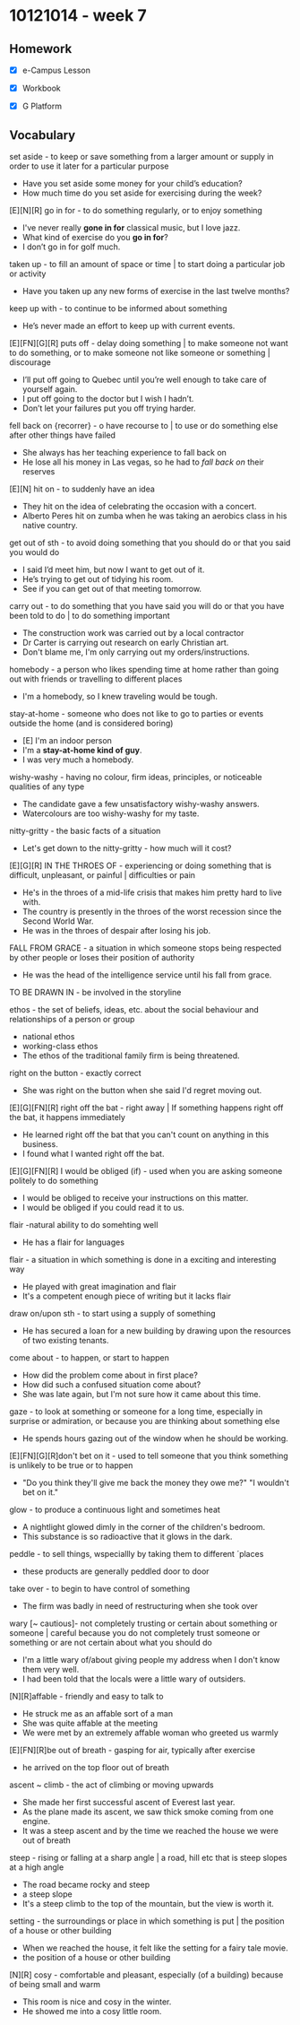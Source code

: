 # 10121014 - week 7
## Homework
- [X] e-Campus Lesson
- [X] Workbook
- [X] G Platform


## Vocabulary

set aside - to keep or save something from a larger amount or supply in order to use it later for a particular purpose
- Have you set aside some money for your child’s education?
- How much time do you set aside for exercising during the week?

[E][N][R] go in for - to do something regularly, or to enjoy something
- I've never really **gone in for** classical music, but I love jazz.
- What kind of exercise do you **go in for**?
- I don’t go in for golf much.

taken up - to fill an amount of space or time | to start doing a particular job or activity
- Have you taken up any new forms of exercise in the last twelve months?

keep up with - to continue to be informed about something
- He’s never made an effort to keep up with current events.

[E][FN][G][R] puts off - delay doing something | to make someone not want to do something, or to make someone not like someone or something | discourage
- I’ll put off going to Quebec until you’re well enough to take care of yourself again.
- I put off going to the doctor but I wish I hadn’t.
- Don’t let your failures put you off trying harder.

fell back on {recorrer} - o have recourse to | to use or do something else after other things have failed
- She always has her teaching experience to fall back on
- He lose all his money in Las vegas, so he had to _fall back on_ their reserves

[E][N] hit on - to suddenly have an idea
- They hit on the idea of celebrating the occasion with a concert.
- Alberto Peres hit on zumba when he was taking an aerobics class in his native country.

get out of sth - to avoid doing something that you should do or that you said you would do
- I said I’d meet him, but now I want to get out of it.
- He’s trying to get out of tidying his room.
- See if you can get out of that meeting tomorrow.

carry out - to do something that you have said you will do or that you have been told to do | to do something important
- The construction work was carried out by a local contractor
- Dr Carter is carrying out research on early Christian art.
- Don't blame me, I'm only carrying out my orders/instructions.

homebody - a person who likes spending time at home rather than going out with friends or travelling to different places
- I'm a homebody, so I knew traveling would be tough.

stay-at-home - someone who does not like to go to parties or events outside the home (and is considered boring)

- [E] I'm an indoor person
- I'm a **stay-at-home kind  of  guy**.
- I was very much a homebody.

wishy-washy -  having no colour, firm ideas, principles, or noticeable qualities of any type
- The candidate gave a few unsatisfactory wishy-washy answers.
- Watercolours are too wishy-washy for my taste.

 nitty-gritty - the basic facts of a situation
- Let's get down to the nitty-gritty - how much will it cost?

[E][G][R] IN THE THROES OF - experiencing or doing something that is difficult, unpleasant, or painful | difficulties or pain
- He's in the throes of a mid-life crisis that makes him pretty hard to live with.
- The country is presently in the throes of the worst recession since the Second World War.
- He was in the throes of despair after losing his job.

FALL FROM GRACE - a situation in which someone stops being respected by other people or loses their position of authority
- He was the head of the intelligence service until his fall from grace.

TO BE DRAWN IN - be involved in the storyline

ethos - the set of beliefs, ideas, etc. about the social behaviour and relationships of a person or group
- national ethos
- working-class ethos
- The ethos of the traditional family firm is being threatened.

right on the button - exactly correct
- She was right on the button when she said I'd regret moving out.

[E][G][FN][R] right off the bat - right away | If something happens right off the bat, it happens immediately
- He learned right off the bat that you can't count on anything in this business.
- I found what I wanted right off the bat.

[E][G][FN][R] I would be obliged (if) - used when you are asking someone politely to do something
- I would be obliged to receive your instructions on this matter.
- I would be obliged if you could read it to us.

flair -natural ability to do somehting well
- He has a flair for languages

flair - a situation in which something is done in a exciting and interesting way
- He played with great imagination and flair
- It's a competent enough piece of writing but it lacks flair

draw on/upon sth - to start using a supply of something
- He has secured a loan for a new building by drawing upon the resources of two existing tenants.

come about - to happen, or start to happen
- How did the problem come about in first place?
- How did such a confused situation come about?
- She was late again, but I'm not sure how it came about this time.

gaze - to look at something or someone for a long time, especially in surprise or admiration, or because you are thinking about something else
- He spends hours gazing out of the window when he should be working.

[E][FN][G][R]don't bet on it - used to tell someone that you think something is unlikely to be true or to happen 
- "Do you think they'll give me back the money they owe me?" "I wouldn't bet on it."

glow - to produce a continuous light and sometimes heat
- A nightlight glowed dimly in the corner of the children's bedroom.
- This substance is so radioactive that it glows in the dark.

peddle - to sell things, wspeciallly by taking them to different ´places
- these products  are generally peddled door to door

take over - to begin to have control of something
- The firm was badly in need of restructuring when she took over

wary [~ cautious]- not completely trusting or certain about something or someone | careful because you do not completely trust someone or something or are not certain about what you should do
- I'm a little wary of/about giving people my address when I don't know them very well.
- I had been told that the locals were a little wary of outsiders.

[N][R]affable - friendly and easy to talk to
- He struck me as an affable sort of a man
- She was quite affable at the meeting
- We were met by an extremely affable woman who greeted us warmly

[E][FN][R]be out of breath - gasping for air, typically after exercise
- he arrived on the top floor out of breath

ascent ~ climb - the act of climbing or moving upwards
- She made her first successful ascent of Everest last year.
- As the plane made its ascent, we saw thick smoke coming from one engine.
- It was a steep ascent and by the time we reached the house we were out of breath

steep -  rising or falling at a sharp angle | a road, hill etc that is steep slopes at a high angle
- The road became rocky and steep
- a steep slope
- It's a steep climb to the top of the mountain, but the view is worth it.

setting - the surroundings or place in which something is put | the position of a house or other building
- When we reached the house, it felt like the setting for a fairy tale movie.
- the position of a house or other building

[N][R] cosy - comfortable and pleasant, especially (of a building) because of being small and warm
- This room is nice and cosy in the winter.
- He showed me into a cosy little room.
